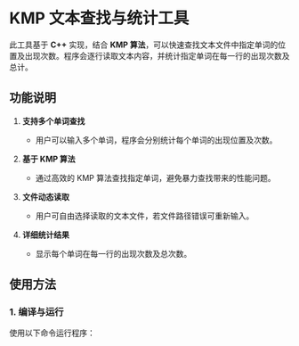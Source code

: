 # KMP 文本查找与统计工具

此工具基于 **C++** 实现，结合 **KMP 算法**，可以快速查找文本文件中指定单词的位置及出现次数。程序会逐行读取文本内容，并统计指定单词在每一行的出现次数及总计。

## 功能说明

1. **支持多个单词查找**
   - 用户可以输入多个单词，程序会分别统计每个单词的出现位置及次数。

2. **基于 KMP 算法**
   - 通过高效的 KMP 算法查找指定单词，避免暴力查找带来的性能问题。

3. **文件动态读取**
   - 用户可自由选择读取的文本文件，若文件路径错误可重新输入。

4. **详细统计结果**
   - 显示每个单词在每一行的出现次数及总次数。

## 使用方法

### 1. 编译与运行
使用以下命令运行程序：
```KMP.exe
